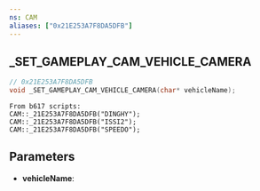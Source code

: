 ```yaml
---
ns: CAM
aliases: ["0x21E253A7F8DA5DFB"]
---
```

## _SET_GAMEPLAY_CAM_VEHICLE_CAMERA

```c
// 0x21E253A7F8DA5DFB
void _SET_GAMEPLAY_CAM_VEHICLE_CAMERA(char* vehicleName);
```

```
From b617 scripts:
CAM::_21E253A7F8DA5DFB("DINGHY");
CAM::_21E253A7F8DA5DFB("ISSI2");
CAM::_21E253A7F8DA5DFB("SPEEDO");
```

## Parameters
* **vehicleName**: 

